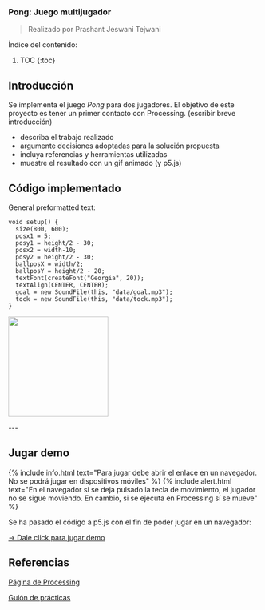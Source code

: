 ### Pong: Juego multijugador  
> Realizado por Prashant Jeswani Tejwani

Índice del contenido:

1. TOC
{:toc}

## Introducción
Se implementa el juego *Pong* para dos jugadores. El objetivo de este proyecto es tener un primer contacto con Processing. (escribir breve introducción)

* describa el trabajo realizado
* argumente decisiones adoptadas para la solución propuesta
* incluya referencias y herramientas utilizadas
* muestre el resultado con un gif animado (y p5.js)

## Código implementado

General preformatted text:

    void setup() {
      size(800, 600);
      posx1 = 5;
      posy1 = height/2 - 30;
      posx2 = width-10;
      posy2 = height/2 - 30;
      ballposX = width/2;
      ballposY = height/2 - 20;
      textFont(createFont("Georgia", 20));
      textAlign(CENTER, CENTER);
      goal = new SoundFile(this, "data/goal.mp3");
      tock = new SoundFile(this, "data/tock.mp3");
    }

<p>
    <img src="https://user-images.githubusercontent.com/21019116/33454021-81ad0a10-d63d-11e7-8578-80b265f65bbd.png" height="200" />
</p>
---

## Jugar demo 
{% include info.html text="Para jugar debe abrir el enlace en un navegador. No se podrá jugar en dispositivos móviles" %}
{% include alert.html text="En el navegador si se deja pulsado la tecla de movimiento, el jugador no se sigue moviendo. En cambio, si se ejecuta en Processing sí se mueve" %}

Se ha pasado el código a p5.js con el fin de poder jugar en un navegador:

<a href="https://editor.p5js.org/Prashant-JT/embed/ygtuKVQem">      -> Dale click para jugar demo</a>

## Referencias

[Página de Processing](https://processing.org/examples/)

[Guión de prácticas](https://ncvt-aep.ulpgc.es/cv/ulpgctp21/pluginfile.php/412240/mod_resource/content/37/CIU_Pr_cticas.pdf)
